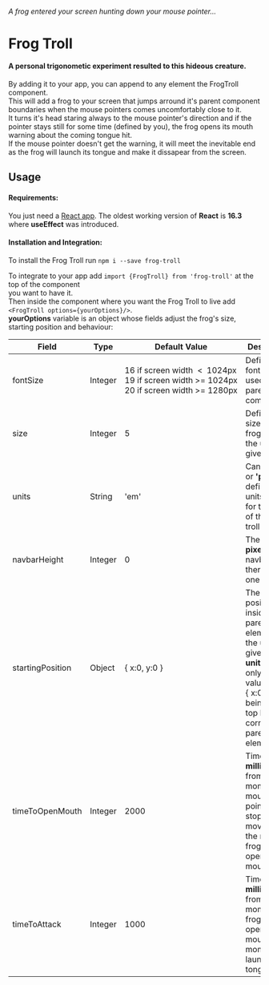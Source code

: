 ###### A frog entered your screen hunting down your mouse pointer...  
# Frog Troll

#### A personal trigonometic experiment resulted to this hideous creature.

By adding it to your app, you can append to any element the FrogTroll component.  
This will add a frog to your screen that jumps arround it's parent component boundaries when the mouse pointers comes uncomfortably close to it.  
It turns it's head staring always to the mouse pointer's direction and if the pointer stays still for some time (defined by you), the frog opens its mouth warning about the coming tongue hit.  
If the mouse pointer doesn't get the warning, it will meet the inevitable end as the frog will launch its tongue and make it dissapear from the screen.

## Usage

#### Requirements:  
You just need a [React app](https://react.dev/). The oldest working version of <b>React</b> is <b>16.3</b> where <b>useEffect</b> was introduced.  
#### Installation and Integration:  
To install the Frog Troll run ```npm i --save frog-troll```  

To integrate to your app add ```import {FrogTroll} from 'frog-troll'``` at the top of the component  
you want to have it.  
Then inside the component where you want the Frog Troll to live add ```<FrogTroll options={yourOptions}/>```.  
<b>yourOptions</b> variable is an object whose fields adjust the frog's size, starting position and behaviour:  
<center>

|Field|Type|Default Value|Description|
|-----|----|-------|-----------|
|fontSize|Integer|<nobr>16 if screen width &nbsp;<&nbsp; 1024px<br>19 if screen width >= 1024px<br>20 if screen width >= 1280px</nobr>|Defines the font size used in the parent component|
|size|Integer|5|Defines the size of the frog troll in the units given|
|units|String|'em'|Can be <b>'em'</b> or <b>'px'</b>, defines the units used for the size of the frog troll|
|navbarHeight|Integer|0|The size <b>in pixels</b> of the navbar if there is one*|
|startingPosition|Object|{ x:0, y:0 }|The starting position inside the parent element in the units given in <b>units</b>, giving only <b>positive</b> values. With { x:0, y:0 } being the top left corner of the parent element|
|timeToOpenMouth|Integer|2000|Time in <b>milliseconds</b> from the moment that mouse pointer stops moving to the moment frog troll opens its mouth|
|timeToAttack|Integer|1000|Time in <b>milliseconds</b> from the moment that frog troll opens its mouth to the moment it launches its tongue|
</center>

